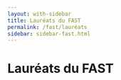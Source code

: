 ```yaml
---
layout: with-sidebar
title: Lauréats du FAST
permalink: /fast/lauréats
sidebar: sidebar-fast.html
---
```


# Lauréats du FAST